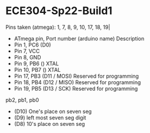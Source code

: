 # ECE304-Sp22-Build1

Pins taken (atmega): 1, 7, 8, 9, 10, 17, 18, 19|

- ATmega pin, Port number (arduino name) Description
- Pin 1, PC6 (D0)
- Pin 7, VCC
- Pin 8, GND
- Pin 9, PB6 () XTAL
- Pin 10, PB7 () XTAL
- Pin 17, PB3 (D11 / MOSI) Reserved for programming
- Pin 18, PB4 (D12 / MISO) Reserved for programming
- Pin 19, PB5 (D13 / SCK) Reserved for programming

pb2, pb1, pb0

- (D10) One's place on seven seg
- (D9) left most seven seg digit
- (D8) 10's place on seven seg
